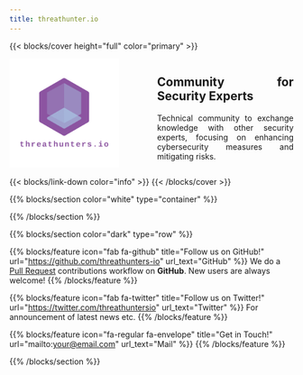 ```yaml
---
title: threathunter.io
---
```


{{< blocks/cover height="full" color="primary" >}}
<div style="display: flex; align-items: center;">
    <div style="flex: 1; margin-right: 20px;">
        <img src="images/logo_transparent.png" alt="Description of the image" style="max-width: 80%; height: auto;">
    </div>
    <div style="flex: 1; text-align: justify;">
        <h2>Community for Security Experts</h2>
        <p>Technical community to exchange knowledge with other security experts, focusing on enhancing cybersecurity measures and mitigating risks.</p>
    </div>
</div>

{{< blocks/link-down color="info" >}}
{{< /blocks/cover >}}


{{% blocks/section color="white" type="container" %}}
<div class="container">
    <div class="row" id="example-list"></div>
</div>

<script type="text/javascript">
  const examples = {{< readfile file="/static/data/feature_list.json" >}};

  function updateExampleItems() {
    const exampleItems = examples.map(e => {
      let filteredLangExamples = e.examples;

      const exampleCards = filteredLangExamples.map(example => {
        const tags = e.tags.concat(example.tags).map(tagText => 
          `<span class="badge badge-pill badge-primary" style="line-height: 1.2; background-color: #9B9595; color: black;">${tagText}</span>`);

        return `<div class="col-lg-20">
                  <a class="card card-hover h-100 p-3" href="${example.link}" style="user-select: text; box-shadow: 0 5px 10px 0 #9B9595; text-decoration: none;" draggable="false" target="_blank">
                    <div style="flex: 0 0 50%; display: flex; align-items: top; padding: 10px;">
                      <i class="${example.icon}" style="font-size: 50px; margin-right: 30px;"></i>
                      <div style="flex: 1; text-align: justify;">
                        <h2>${example.name}</h2>
                        <p>${example.description}</p>
                      </div>
                    </div>               
                  </a>
                </div>
              `;
      });

      return exampleCards.join(' ');
    }).filter(card => card);

    document.getElementById("example-list").innerHTML = exampleItems.length > 0 ?
      exampleItems.join(' ') : `<div class="col-12">No examples available</div>`;
  }

  updateExampleItems();
</script>
{{% /blocks/section %}}

{{% blocks/section color="dark" type="row" %}}

{{% blocks/feature icon="fab fa-github" title="Follow us on GitHub!" url="https://github.com/threathunters-io" url_text="GitHub" %}}
We do a [Pull Request](https://github.com/google/docsy-example/pulls) contributions workflow on **GitHub**. New users are always welcome!
{{% /blocks/feature %}}

{{% blocks/feature icon="fab fa-twitter" title="Follow us on Twitter!" url="https://twitter.com/threathuntersio" url_text="Twitter" %}}
For announcement of latest news etc.
{{% /blocks/feature %}}

{{% blocks/feature icon="fa-regular fa-envelope" title="Get in Touch!" url="mailto:your@email.com" url_text="Mail" %}}
{{% /blocks/feature %}}

{{% /blocks/section %}}
